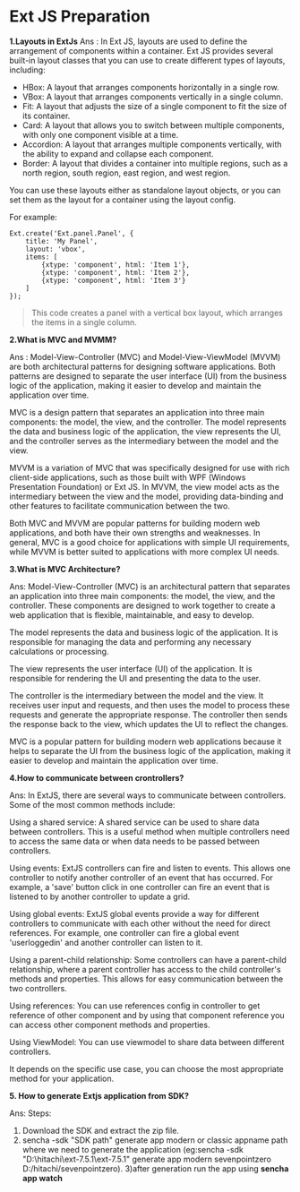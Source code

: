# Ext JS Preparation

**1.Layouts in ExtJs**
Ans : In Ext JS, layouts are used to define the arrangement of components within a container. Ext JS provides several built-in layout classes that you can use to create different types of layouts, including:

* HBox: A layout that arranges components horizontally in a single row.
* VBox: A layout that arranges components vertically in a single column.
* Fit: A layout that adjusts the size of a single component to fit the size of its container.
* Card: A layout that allows you to switch between multiple components, with only one component visible at a time.
* Accordion: A layout that arranges multiple components vertically, with the ability to expand and collapse each component.
* Border: A layout that divides a container into multiple regions, such as a north region, south region, east region, and west region.


You can use these layouts either as standalone layout objects, or you can set them as the layout for a container using the layout config.

For example:
```
Ext.create('Ext.panel.Panel', {
    title: 'My Panel',
    layout: 'vbox',
    items: [
        {xtype: 'component', html: 'Item 1'},
        {xtype: 'component', html: 'Item 2'},
        {xtype: 'component', html: 'Item 3'}
    ]
});
```
>This code creates a panel with a vertical box layout, which arranges the items in a single column.

**2.What is MVC and MVMM?**

Ans : Model-View-Controller (MVC) and Model-View-ViewModel (MVVM) are both architectural patterns for designing software applications. Both patterns are designed to separate the user interface (UI) from the business logic of the application, making it easier to develop and maintain the application over time.

MVC is a design pattern that separates an application into three main components: the model, the view, and the controller. The model represents the data and business logic of the application, the view represents the UI, and the controller serves as the intermediary between the model and the view.

MVVM is a variation of MVC that was specifically designed for use with rich client-side applications, such as those built with WPF (Windows Presentation Foundation) or Ext JS. In MVVM, the view model acts as the intermediary between the view and the model, providing data-binding and other features to facilitate communication between the two.

Both MVC and MVVM are popular patterns for building modern web applications, and both have their own strengths and weaknesses. In general, MVC is a good choice for applications with simple UI requirements, while MVVM is better suited to applications with more complex UI needs.

**3.What is MVC Architecture?**

Ans: Model-View-Controller (MVC) is an architectural pattern that separates an application into three main components: the model, the view, and the controller. These components are designed to work together to create a web application that is flexible, maintainable, and easy to develop.

The model represents the data and business logic of the application. It is responsible for managing the data and performing any necessary calculations or processing.

The view represents the user interface (UI) of the application. It is responsible for rendering the UI and presenting the data to the user.

The controller is the intermediary between the model and the view. It receives user input and requests, and then uses the model to process these requests and generate the appropriate response. The controller then sends the response back to the view, which updates the UI to reflect the changes.

MVC is a popular pattern for building modern web applications because it helps to separate the UI from the business logic of the application, making it easier to develop and maintain the application over time.

**4.How to communicate between crontrollers?**

Ans: In ExtJS, there are several ways to communicate between controllers. Some of the most common methods include:

Using a shared service: A shared service can be used to share data between controllers. This is a useful method when multiple controllers need to access the same data or when data needs to be passed between controllers.

Using events: ExtJS controllers can fire and listen to events. This allows one controller to notify another controller of an event that has occurred. For example, a 'save' button click in one controller can fire an event that is listened to by another controller to update a grid.

Using global events: ExtJS global events provide a way for different controllers to communicate with each other without the need for direct references. For example, one controller can fire a global event 'userloggedin' and another controller can listen to it.

Using a parent-child relationship: Some controllers can have a parent-child relationship, where a parent controller has access to the child controller's methods and properties. This allows for easy communication between the two controllers.

Using references: You can use references config in controller to get reference of other component and by using that component reference you can access other component methods and properties.

Using ViewModel: You can use viewmodel to share data between different controllers.

It depends on the specific use case, you can choose the most appropriate method for your application.

**5. How to generate Extjs application from SDK?**

Ans: 
Steps:
1) Download the SDK and extract the zip file.
2) sencha -sdk "SDK path" generate app modern or classic appname path where we need to generate the application 
(eg:sencha -sdk "D:\hitachi\ext-7.5.1\ext-7.5.1" generate app modern sevenpointzero D:/hitachi/sevenpointzero).
3)after generation run the app using **sencha app watch**



